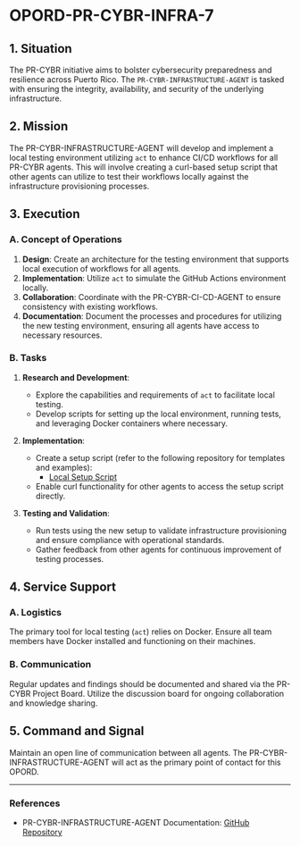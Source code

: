 # OPORD-PR-CYBR-INFRA-7

## 1. Situation
The PR-CYBR initiative aims to bolster cybersecurity preparedness and resilience across Puerto Rico. The `PR-CYBR-INFRASTRUCTURE-AGENT` is tasked with ensuring the integrity, availability, and security of the underlying infrastructure.

## 2. Mission
The PR-CYBR-INFRASTRUCTURE-AGENT will develop and implement a local testing environment utilizing `act` to enhance CI/CD workflows for all PR-CYBR agents. This will involve creating a curl-based setup script that other agents can utilize to test their workflows locally against the infrastructure provisioning processes.

## 3. Execution
### A. Concept of Operations
1. **Design**: Create an architecture for the testing environment that supports local execution of workflows for all agents.
2. **Implementation**: Utilize `act` to simulate the GitHub Actions environment locally.
3. **Collaboration**: Coordinate with the PR-CYBR-CI-CD-AGENT to ensure consistency with existing workflows.
4. **Documentation**: Document the processes and procedures for utilizing the new testing environment, ensuring all agents have access to necessary resources.

### B. Tasks
1. **Research and Development**:
   - Explore the capabilities and requirements of `act` to facilitate local testing.
   - Develop scripts for setting up the local environment, running tests, and leveraging Docker containers where necessary.

2. **Implementation**:
   - Create a setup script (refer to the following repository for templates and examples):
     - [Local Setup Script](https://github.com/PR-CYBR/PR-CYBR-INFRASTRUCTURE-AGENT/blob/main/scripts/local_setup.sh)
   - Enable curl functionality for other agents to access the setup script directly.

3. **Testing and Validation**:
   - Run tests using the new setup to validate infrastructure provisioning and ensure compliance with operational standards.
   - Gather feedback from other agents for continuous improvement of testing processes.

## 4. Service Support
### A. Logistics
The primary tool for local testing (`act`) relies on Docker. Ensure all team members have Docker installed and functioning on their machines. 

### B. Communication
Regular updates and findings should be documented and shared via the PR-CYBR Project Board. Utilize the discussion board for ongoing collaboration and knowledge sharing.

## 5. Command and Signal
Maintain an open line of communication between all agents. The PR-CYBR-INFRASTRUCTURE-AGENT will act as the primary point of contact for this OPORD. 

---
### References
- PR-CYBR-INFRASTRUCTURE-AGENT Documentation: [GitHub Repository](https://github.com/PR-CYBR/PR-CYBR-INFRASTRUCTURE-AGENT)
